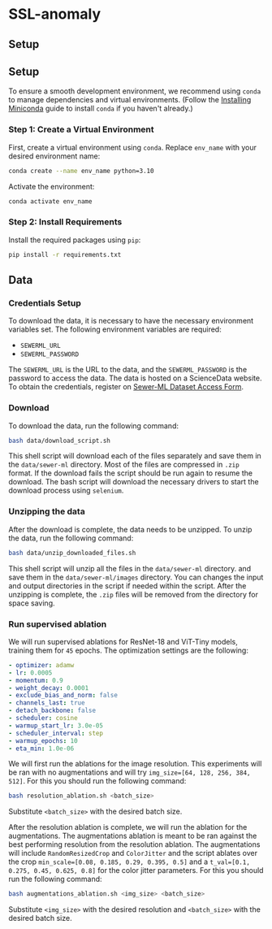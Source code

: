 # SSL-anomaly

## Setup

## Setup

To ensure a smooth development environment, we recommend using `conda` to manage
dependencies and virtual environments. (Follow the [Installing Miniconda](https://docs.anaconda.com/miniconda/miniconda-install/)
guide to install `conda` if you haven't already.)

### Step 1: Create a Virtual Environment

First, create a virtual environment using `conda`. Replace `env_name` with your
desired environment name:

```bash
conda create --name env_name python=3.10
```

Activate the environment:

```bash
conda activate env_name
```

### Step 2: Install Requirements

Install the required packages using `pip`:

```bash
pip install -r requirements.txt
```

## Data

### Credentials Setup

To download the data, it is necessary to have the necessary environment
variables set. The following environment variables are required:

- `SEWERML_URL`
- `SEWERML_PASSWORD`

The `SEWERML_URL` is the URL to the data, and the `SEWERML_PASSWORD` is the
password to access the data. The data is hosted on a ScienceData website.
To obtain the credentials, register on [Sewer-ML Dataset Access Form](https://docs.google.com/forms/d/e/1FAIpQLSePeQXZqsuCFVacid92_arUBy2e42q4MzewqPkYqX3SrT-NPQ/viewform).

### Download

To download the data, run the following command:

```bash
bash data/download_script.sh
```

This shell script will download each of the files separately and save them in
the `data/sewer-ml` directory. Most of the files are compressed in `.zip`
format. If the download fails the script should be run again to resume the
download. The bash script will download the necessary drivers to start the
download process using `selenium`.

### Unzipping the data

After the download is complete, the data needs to be unzipped. To unzip the
data, run the following command:

```bash
bash data/unzip_downloaded_files.sh
```

This shell script will unzip all the files in the `data/sewer-ml` directory.
and save them in the `data/sewer-ml/images` directory. You can changes the input
and output directories in the script if needed within the script. After the
unzipping is complete, the `.zip` files will be removed from the directory for
space saving.

### Run supervised ablation

We will run supervised ablations for ResNet-18 and ViT-Tiny models, training them for
`45` epochs. The optimization settings are the following:

```yaml
- optimizer: adamw
- lr: 0.0005
- momentum: 0.9
- weight_decay: 0.0001
- exclude_bias_and_norm: false
- channels_last: true
- detach_backbone: false
- scheduler: cosine
- warmup_start_lr: 3.0e-05
- scheduler_interval: step
- warmup_epochs: 10
- eta_min: 1.0e-06
```

We will first run the ablations for the image resolution. This experiments will be ran
with no augmentations and will try `img_size=[64, 128, 256, 384, 512]`. For this you
should run the following command:

```bash
bash resolution_ablation.sh <batch_size>
```

Substitute `<batch_size>` with the desired batch size.

After the resolution ablation is complete, we will run the ablation for the augmentations.
The augmentations ablation is meant to be ran against the best performing resolution from
the resolution ablation. The augmentations will include `RandomResizedCrop` and
`ColorJitter` and the script ablates over the crop `min_scale=[0.08, 0.185, 0.29, 0.395, 0.5]`
and a `t_val=[0.1, 0.275, 0.45, 0.625, 0.8]` for the color jitter parameters. For this you
should run the following command:

```bash
bash augmentations_ablation.sh <img_size> <batch_size>
```

Substitute `<img_size>` with the desired resolution and `<batch_size>` with the desired
batch size.
